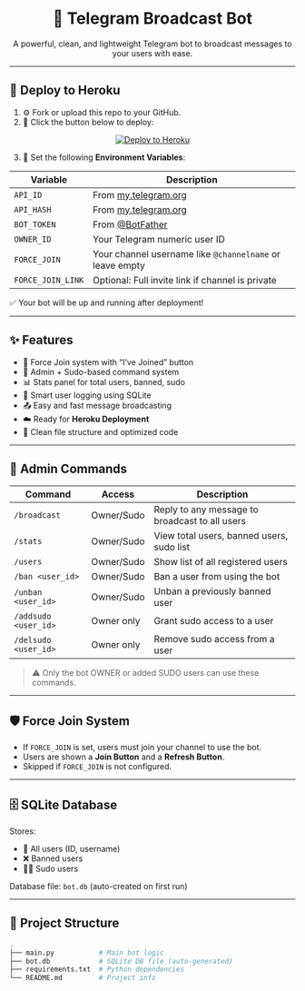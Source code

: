 <h1 align="center">📢 Telegram Broadcast Bot</h1>

<p align="center">
  A powerful, clean, and lightweight Telegram bot to broadcast messages to your users with ease.
</p>

---

## 🚀 Deploy to Heroku

1. ⚙️ Fork or upload this repo to your GitHub.  
2. 📲 Click the button below to deploy:

<p align="center">
  <a href="https://heroku.com/deploy">
    <img src="https://www.herokucdn.com/deploy/button.svg" alt="Deploy to Heroku">
  </a>
</p>

3. 📌 Set the following **Environment Variables**:

| Variable           | Description                                                   |
|--------------------|---------------------------------------------------------------|
| `API_ID`           | From [my.telegram.org](https://my.telegram.org)               |
| `API_HASH`         | From [my.telegram.org](https://my.telegram.org)               |
| `BOT_TOKEN`        | From [@BotFather](https://t.me/BotFather)                     |
| `OWNER_ID`         | Your Telegram numeric user ID                                 |
| `FORCE_JOIN`       | Your channel username like `@channelname` or leave empty      |
| `FORCE_JOIN_LINK`  | Optional: Full invite link if channel is private              |

✅ Your bot will be up and running after deployment!

---

## ✨ Features

- 🔐 Force Join system with “I’ve Joined” button  
- 👑 Admin + Sudo-based command system  
- 📊 Stats panel for total users, banned, sudo  
- 🧠 Smart user logging using SQLite  
- 📤 Easy and fast message broadcasting  
- ☁️ Ready for **Heroku Deployment**  
- 📁 Clean file structure and optimized code  

---

## 👤 Admin Commands

| Command              | Access     | Description                                      |
|----------------------|------------|--------------------------------------------------|
| `/broadcast`         | Owner/Sudo | Reply to any message to broadcast to all users   |
| `/stats`             | Owner/Sudo | View total users, banned users, sudo list        |
| `/users`             | Owner/Sudo | Show list of all registered users                |
| `/ban <user_id>`     | Owner/Sudo | Ban a user from using the bot                    |
| `/unban <user_id>`   | Owner/Sudo | Unban a previously banned user                   |
| `/addsudo <user_id>` | Owner only | Grant sudo access to a user                      |
| `/delsudo <user_id>` | Owner only | Remove sudo access from a user                   |

> ⚠️ Only the bot OWNER or added SUDO users can use these commands.

---

## 🛡 Force Join System

- If `FORCE_JOIN` is set, users must join your channel to use the bot.  
- Users are shown a **Join Button** and a **Refresh Button**.  
- Skipped if `FORCE_JOIN` is not configured.

---

## 🗄 SQLite Database

Stores:

- 👥 All users (ID, username)  
- ❌ Banned users  
- 👮‍♂️ Sudo users  

Database file: `bot.db` (auto-created on first run)

---

## 📁 Project Structure

```bash
.
├── main.py           # Main bot logic
├── bot.db            # SQLite DB file (auto-generated)
├── requirements.txt  # Python dependencies
└── README.md         # Project info
